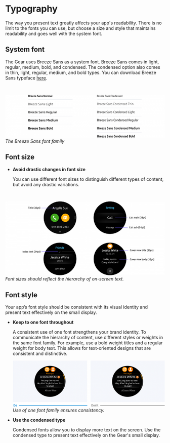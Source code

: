 # Typography

The way you present text greatly affects your app's readability. There is no limit to the fonts you can use, but choose a size and style that maintains readability and goes well with the system font.

## System font

The Gear uses Breeze Sans as a system font. Breeze Sans comes in light, regular, medium, bold, and condensed. The condensed option also comes in thin, light, regular, medium, and bold types. You can download Breeze Sans typeface [here](../../platform/styles/typography.md).

 

![](media/8.3.1-1000x268.png)  
*The Breeze Sans font family*

## Font size

-   **Avoid drastic changes in font size**

    You can use different font sizes to distinguish different types of content, but avoid any drastic variations.

 

![](media/8.3.2_sujeong-800x371.png)  
*Font sizes should reflect the hierarchy of on-screen text.*

## Font style

Your app’s font style should be consistent with its visual identity and present text effectively on the small display.

-   **Keep to one font throughout**

    A consistent use of one font strengthens your brand identity. To communicate the hierarchy of content, use different styles or weights in the same font family. For example, use a bold weight titles and a regular weight for body text. This allows for text-oriented designs that are consistent and distinctive.

    ![](media/visual_design_8.3.3-850x257.png)  
    *Use of one font family ensures consistency.*

-   **Use the condensed type**

    Condensed fonts allow you to display more text on the screen. Use the condensed type to present text effectively on the Gear's small display.
